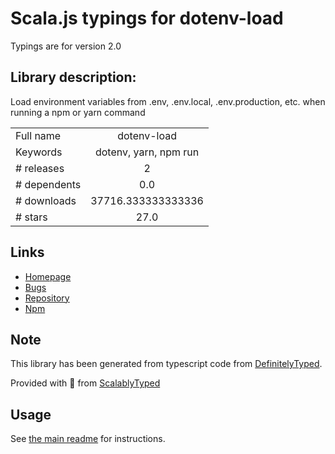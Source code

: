
# Scala.js typings for dotenv-load

Typings are for version 2.0

## Library description:
Load environment variables from .env, .env.local, .env.production, etc. when running a npm or yarn command

|                    |                 |
| ------------------ | :-------------: |
| Full name          | dotenv-load |
| Keywords           | dotenv, yarn, npm run |
| # releases         | 2 |
| # dependents       | 0.0 |
| # downloads        | 37716.333333333336 |
| # stars            | 27.0 |

## Links
- [Homepage](https://github.com/formatlos/dotenv-load)
- [Bugs](https://github.com/formatlos/dotenv-load/issues)
- [Repository](https://github.com/formatlos/dotenv-load)
- [Npm](https://www.npmjs.com/package/dotenv-load)
    


## Note
This library has been generated from typescript code from [DefinitelyTyped](https://definitelytyped.org).

Provided with :purple_heart: from [ScalablyTyped](https://github.com/oyvindberg/ScalablyTyped)

## Usage
See [the main readme](../../readme.md) for instructions.


